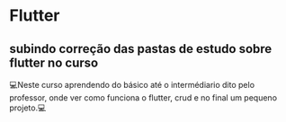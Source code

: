 # Flutter
 
## subindo correção das pastas de estudo sobre flutter no curso

💻Neste curso aprendendo do básico até o intermédiario dito pelo professor, onde ver como funciona o flutter, crud e no final um pequeno projeto.💻

